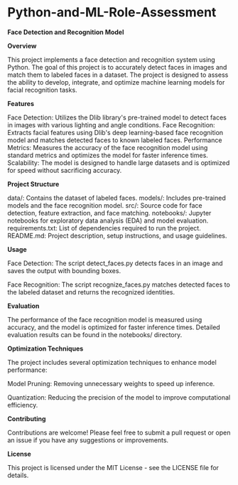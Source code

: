 # Python-and-ML-Role-Assessment

**Face Detection and Recognition Model**

**Overview**

This project implements a face detection and recognition system using Python. The goal of this project is to accurately detect faces in images and match them to labeled faces in a dataset. The project is designed to assess the ability to develop, integrate, and optimize machine learning models for facial recognition tasks.

**Features**

Face Detection: Utilizes the Dlib library's pre-trained model to detect faces in images with various lighting and angle conditions.
Face Recognition: Extracts facial features using Dlib's deep learning-based face recognition model and matches detected faces to known labeled faces.
Performance Metrics: Measures the accuracy of the face recognition model using standard metrics and optimizes the model for faster inference times.
Scalability: The model is designed to handle large datasets and is optimized for speed without sacrificing accuracy.

**Project Structure**

data/: Contains the dataset of labeled faces.
models/: Includes pre-trained models and the face recognition model.
src/: Source code for face detection, feature extraction, and face matching.
notebooks/: Jupyter notebooks for exploratory data analysis (EDA) and model evaluation.
requirements.txt: List of dependencies required to run the project.
README.md: Project description, setup instructions, and usage guidelines.

**Usage**

Face Detection:
The script detect_faces.py detects faces in an image and saves the output with bounding boxes.

Face Recognition:
The script recognize_faces.py matches detected faces to the labeled dataset and returns the recognized identities.

**Evaluation**

The performance of the face recognition model is measured using accuracy, and the model is optimized for faster inference times. Detailed evaluation results can be found in the notebooks/ directory.

**Optimization Techniques**

The project includes several optimization techniques to enhance model performance:

Model Pruning: Removing unnecessary weights to speed up inference.

Quantization: Reducing the precision of the model to improve computational efficiency.

**Contributing**

Contributions are welcome! Please feel free to submit a pull request or open an issue if you have any suggestions or improvements.

**License**

This project is licensed under the MIT License - see the LICENSE file for details.




